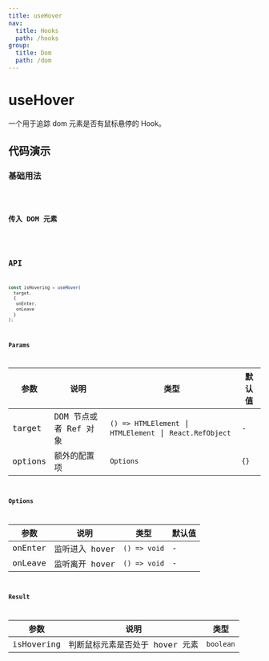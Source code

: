 ```yaml
---
title: useHover
nav:
  title: Hooks
  path: /hooks
group:
  title: Dom
  path: /dom
---
```


# useHover

一个用于追踪 dom 元素是否有鼠标悬停的 Hook。

## 代码演示

### 基础用法

<code src="./demo/demo1.tsx" />

### 传入 DOM 元素

<code src="./demo/demo2.tsx" />

## API

```javascript
const isHovering = useHover(
  target,
  {
   onEnter,
   onLeave
  }
);
```

### Params

| 参数    | 说明                  | 类型                | 默认值 |
|---------|-----------------------|---------------------|--------|
| target  | DOM 节点或者 Ref 对象 | `() => HTMLElement` \| `HTMLElement` \| `React.RefObject` | -      |
| options | 额外的配置项 | `Options`                 | `{}`     |

### Options

| 参数     | 说明                       | 类型      | 默认值  |
|----------|----------------------------|-----------|---------|
| onEnter | 监听进入 hover        | `() => void`            | -      |
| onLeave | 监听离开 hover        | `() => void`            | -      |

### Result

| 参数       | 说明                            | 类型    |
|------------|---------------------------------|---------|
| isHovering | 判断鼠标元素是否处于 hover 元素 | `boolean` |
